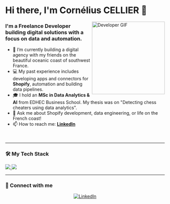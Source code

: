 # Hi there, I'm Cornélius CELLIER 👋

<a href="https://www.linkedin.com/in/cornelius-cellier/">
  <img align="right" alt="Developer GIF" src="https://media.giphy.com/media/v1.Y2lkPTc5MGI3NjExeTZxemVoOTZkbHIzMGd1ZmNzN3Zpbjk3N2o5dmhkZ2FzbnR2dmh4YiZlcD12MV9naWZzX3NlYXJjaCZjdD1n/3og0IDoDo2TeidxKbm/giphy.gif" width="230px"/>
</a>

### I'm a Freelance Developer building digital solutions with a focus on data and automation.

- 🔭 I’m currently building a digital agency with my friends on the beautiful oceanic coast of southwest France.
- 💻 My past experience includes developing apps and connectors for **Shopify**, automation and building data pipelines.
- 🎓 I hold an **MSc in Data Analytics & AI** from EDHEC Business School. My thesis was on "Detecting chess cheaters using data analytics".
- 💬 Ask me about Shopify development, data engineering, or life on the French coast!
- 📫 How to reach me: **[LinkedIn](https://www.linkedin.com/in/cornelius-cellier/)**

<br/>

---

### 🛠️ My Tech Stack

<p align="left">
  <a href="https://skillicons.dev">
    <img src="https://skillicons.dev/icons?i=python,aws,gcp,shopify,sql,dbt,airflow,powerbi,tableau" />
    <img src="https://skillicons.dev/icons?i=tableau" />
  </a>
</p>

---

### 🤝 Connect with me

<p align="center">
  <a href="https://www.linkedin.com/in/cornelius-cellier/"><img src="https://img.shields.io/badge/linkedin-%230077B5.svg?style=for-the-badge&logo=linkedin&logoColor=white" alt="LinkedIn"></a>
</p>
